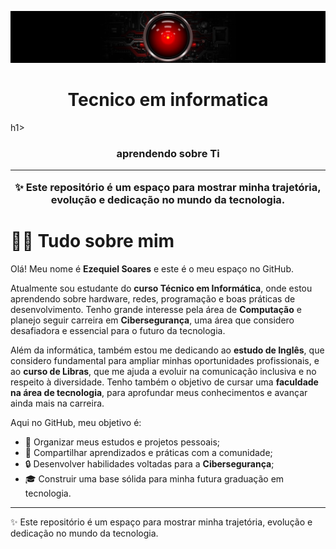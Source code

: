 ![.](banner.jpg)
<h1 align="center"> Tecnico em informatica</h1>h1>
<h3 align="center"> aprendendo sobre Ti


---
✨ Este repositório é um espaço para mostrar minha trajetória, evolução e dedicação no mundo da tecnologia.  
# 👨‍💻 Tudo sobre mim  

Olá! Meu nome é **Ezequiel Soares** e este é o meu espaço no GitHub.  

Atualmente sou estudante do **curso Técnico em Informática**, onde estou aprendendo sobre hardware, redes, programação e boas práticas de desenvolvimento. Tenho grande interesse pela área de **Computação** e planejo seguir carreira em **Cibersegurança**, uma área que considero desafiadora e essencial para o futuro da tecnologia.  

Além da informática, também estou me dedicando ao **estudo de Inglês**, que considero fundamental para ampliar minhas oportunidades profissionais, e ao **curso de Libras**, que me ajuda a evoluir na comunicação inclusiva e no respeito à diversidade. Tenho também o objetivo de cursar uma **faculdade na área de tecnologia**, para aprofundar meus conhecimentos e avançar ainda mais na carreira.  

Aqui no GitHub, meu objetivo é:  
- 📂 Organizar meus estudos e projetos pessoais;  
- 🚀 Compartilhar aprendizados e práticas com a comunidade;  
- 🔒 Desenvolver habilidades voltadas para a **Cibersegurança**;  
- 🎓 Construir uma base sólida para minha futura graduação em tecnologia.  

---
✨ Este repositório é um espaço para mostrar minha trajetória, evolução e dedicação no mundo da tecnologia.  
